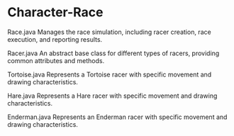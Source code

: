 # Character-Race

Race.java
Manages the race simulation, including racer creation, race execution, and reporting results.

Racer.java
An abstract base class for different types of racers, providing common attributes and methods.

Tortoise.java
Represents a Tortoise racer with specific movement and drawing characteristics.

Hare.java
Represents a Hare racer with specific movement and drawing characteristics.

Enderman.java
Represents an Enderman racer with specific movement and drawing characteristics.
